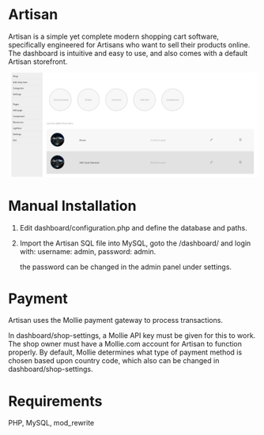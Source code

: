 # Artisan
Artisan is a simple yet complete modern shopping cart software, specifically engineered for Artisans who want to sell their products online. The dashboard is intuitive and easy to use, and also comes with a default Artisan storefront.

<img src="https://github.com/flaneurette/Artisan/blob/main/assets/images/demo-artisan.png" />

# Manual Installation

1. Edit dashboard/configuration.php and define the database and paths.
2. Import the Artisan SQL file into MySQL, goto the /dashboard/ and login with: username: admin, password: admin.

   the password can be changed in the admin panel under settings.

# Payment

Artisan uses the Mollie payment gateway to process transactions. 

In dashboard/shop-settings, a Mollie API key must be given for this to work. The shop owner must have a Mollie.com account for Artisan to function properly. 
By default, Mollie determines what type of payment method is chosen based upon country code, which also can be changed in dashboard/shop-settings.


# Requirements
PHP, MySQL, mod_rewrite

